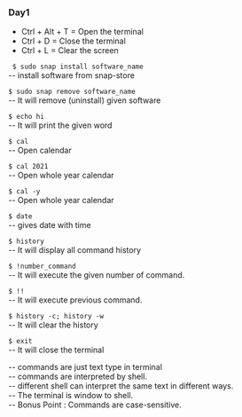 ﻿###  Day1 
* Ctrl + Alt + T  = Open the terminal
* Ctrl + D = Close the terminal
* Ctrl + L = Clear the screen

``` $ sudo snap install software_name``` <br>
-- install software from snap-store

``` $ sudo snap remove software_name ``` <br>
-- It will remove (uninstall) given software

```$ echo hi``` <br>
-- It will print the given word

```$ cal``` <br>
-- Open calendar

```$ cal 2021``` <br>
-- Open whole year calendar

```$ cal -y``` <br>
-- Open whole year calendar

```$ date``` <br>
-- gives date with time

```$ history``` <br>
-- It will display all command history

```$ !number_command``` <br>
-- It will execute the given number of command.

```$ !!``` <br>
-- It will execute previous command.

```$ history -c; history -w``` <br>
-- It will clear the history

```$ exit``` <br>
-- It will close the terminal

-- commands are just text type in terminal  <br>
-- commands are interpreted by shell. <br>
-- different shell can interpret the same text in different ways. <br>
-- The terminal is window to shell. <br>
-- Bonus Point : Commands are case-sensitive. <br>
  

 
